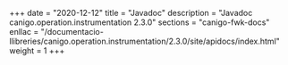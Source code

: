 +++
date        = "2020-12-12"
title       = "Javadoc"
description = "Javadoc canigo.operation.instrumentation 2.3.0"
sections    = "canigo-fwk-docs"
enllac		= "/documentacio-llibreries/canigo.operation.instrumentation/2.3.0/site/apidocs/index.html"
weight		= 1
+++
